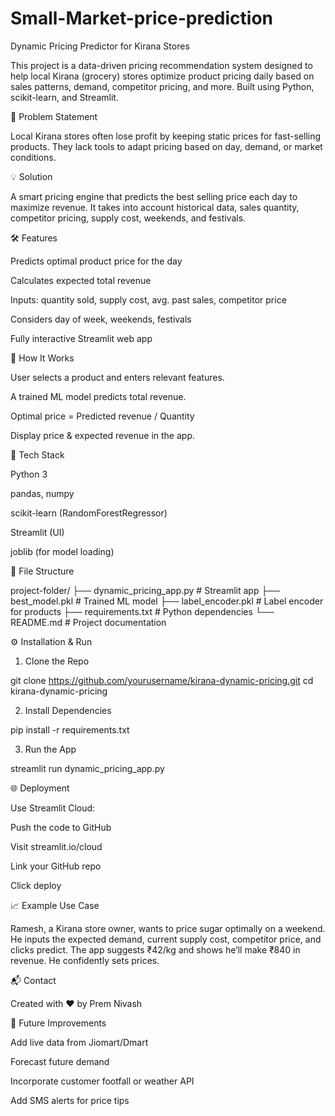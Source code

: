 # Small-Market-price-prediction
Dynamic Pricing Predictor for Kirana Stores

This project is a data-driven pricing recommendation system designed to help local Kirana (grocery) stores optimize product pricing daily based on sales patterns, demand, competitor pricing, and more. Built using Python, scikit-learn, and Streamlit.

🧠 Problem Statement

Local Kirana stores often lose profit by keeping static prices for fast-selling products. They lack tools to adapt pricing based on day, demand, or market conditions.

💡 Solution

A smart pricing engine that predicts the best selling price each day to maximize revenue. It takes into account historical data, sales quantity, competitor pricing, supply cost, weekends, and festivals.

🛠️ Features

Predicts optimal product price for the day

Calculates expected total revenue

Inputs: quantity sold, supply cost, avg. past sales, competitor price

Considers day of week, weekends, festivals

Fully interactive Streamlit web app

🚀 How It Works

User selects a product and enters relevant features.

A trained ML model predicts total revenue.

Optimal price = Predicted revenue / Quantity

Display price & expected revenue in the app.

🧰 Tech Stack

Python 3

pandas, numpy

scikit-learn (RandomForestRegressor)

Streamlit (UI)

joblib (for model loading)

📂 File Structure

project-folder/
├── dynamic_pricing_app.py         # Streamlit app
├── best_model.pkl                 # Trained ML model
├── label_encoder.pkl              # Label encoder for products
├── requirements.txt               # Python dependencies
└── README.md                      # Project documentation

⚙️ Installation & Run

1. Clone the Repo

git clone https://github.com/yourusername/kirana-dynamic-pricing.git
cd kirana-dynamic-pricing

2. Install Dependencies

pip install -r requirements.txt

3. Run the App

streamlit run dynamic_pricing_app.py

🌐 Deployment

Use Streamlit Cloud:

Push the code to GitHub

Visit streamlit.io/cloud

Link your GitHub repo

Click deploy

📈 Example Use Case

Ramesh, a Kirana store owner, wants to price sugar optimally on a weekend. He inputs the expected demand, current supply cost, competitor price, and clicks predict. The app suggests ₹42/kg and shows he’ll make ₹840 in revenue. He confidently sets prices.

📬 Contact

Created with ❤️ by Prem Nivash 

🏁 Future Improvements

Add live data from Jiomart/Dmart

Forecast future demand

Incorporate customer footfall or weather API

Add SMS alerts for price tips
